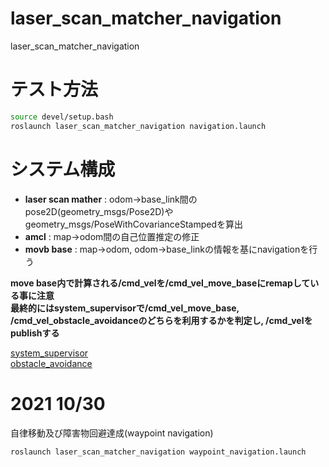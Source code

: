 # laser_scan_matcher_navigation
laser_scan_matcher_navigation

# テスト方法

```bash
source devel/setup.bash
roslaunch laser_scan_matcher_navigation navigation.launch
```
# システム構成

- **laser scan mather** : odom->base_link間のpose2D(geometry_msgs/Pose2D)やgeometry_msgs/PoseWithCovarianceStampedを算出
- **amcl** : map->odom間の自己位置推定の修正
- **movb base** : map->odom, odom->base_linkの情報を基にnavigationを行う

**move base内で計算される/cmd_velを/cmd_vel_move_baseにremapしている事に注意**  
**最終的にはsystem_supervisorで/cmd_vel_move_base, /cmd_vel_obstacle_avoidanceのどちらを利用するかを判定し, /cmd_velをpublishする**

[system_supervisor](https://github.com/TSUKUBA-CHALLENGE/system_supervisor)  
[obstacle_avoidance](https://github.com/TSUKUBA-CHALLENGE/obstacle_avoidance)

# 2021 10/30
自律移動及び障害物回避達成(waypoint navigation)  

```bash
roslaunch laser_scan_matcher_navigation waypoint_navigation.launch 
```
